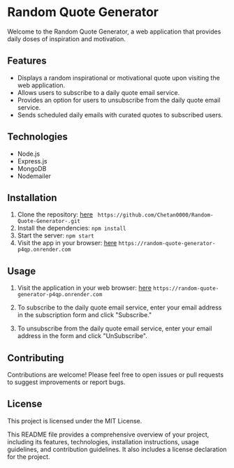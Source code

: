 # Random Quote Generator

Welcome to the Random Quote Generator, a web application that provides daily doses of inspiration and motivation.

## Features

- Displays a random inspirational or motivational quote upon visiting the web application.
- Allows users to subscribe to a daily quote email service.
- Provides an option for users to unsubscribe from the daily quote email service.
- Sends scheduled daily emails with curated quotes to subscribed users.

## Technologies

- Node.js
- Express.js
- MongoDB
- Nodemailer

## Installation

1. Clone the repository: [here](https://github.com/Chetan0000/Random-Quote-Generator-.git) ` https://github.com/Chetan0000/Random-Quote-Generator-.git`
2. Install the dependencies: ` npm install `
3. Start the server: ` npm start `
4. Visit the app in your browser: [here](https://random-quote-generator-p4qp.onrender.com) `https://random-quote-generator-p4qp.onrender.com`

## Usage

1. Visit the application in your web browser: [here](https://random-quote-generator-p4qp.onrender.com) `https://random-quote-generator-p4qp.onrender.com`

2. To subscribe to the daily quote email service, enter your email address in the subscription form and click "Subscribe."

3. To unsubscribe from the daily quote email service, enter your email address in the form and click "UnSubscribe".

## Contributing

Contributions are welcome! Please feel free to open issues or pull requests to suggest improvements or report bugs.

## License

This project is licensed under the MIT License.


This README file provides a comprehensive overview of your project, including its features, technologies, installation instructions, usage guidelines, and contribution guidelines. It also includes a license declaration for the project.

